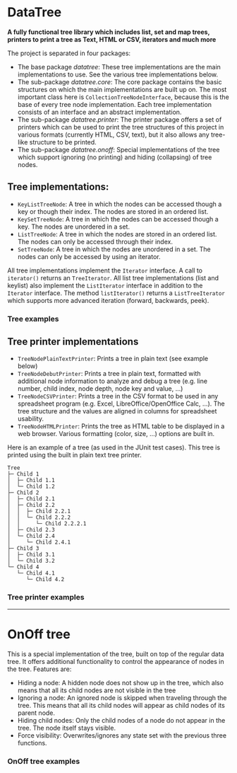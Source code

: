 # DataTree
**A fully functional tree library which includes list, set and map trees, printers to print a tree as Text, HTML or CSV, iterators and much more**


The project is separated in four packages:
- The base package *datatree*: These tree implementations are the main implementations to use. See the various tree implementations below.
- The sub-package *datatree.core*: The core package contains the basic structures on which the main implementations are built up on. The most important class here is `CollectionTreeNodeInterface`, because this is the base of every tree node implementation. Each tree implementation consists of an interface and an abstract implementation.
- The sub-package *datatree.printer*: The printer package offers a set of printers which can be used to print the tree structures of this project in various formats (currently HTML, CSV, text), but it also allows any tree-like structure to be printed.
- The sub-package *datatree.onoff*: Special implementations of the tree which support ignoring (no printing) and hiding (collapsing) of tree nodes.


## Tree implementations:
- `KeyListTreeNode`: A tree in which the nodes can be accessed though a key or though their index. The nodes are stored in an ordered list.
- `KeySetTreeNode`: A tree in which the nodes can be accessed though a key. The nodes are unordered in a set.
- `ListTreeNode`: A tree in which the nodes are stored in an ordered list. The nodes can only be accessed through their index.
- `SetTreeNode`: A tree in which the nodes are unordered in a set. The nodes can only be accessed by using an iterator.

All tree implementations implement the `Iterator` interface. A call to `iterator()` returns an `TreeIterator`. All list tree implementations (list and keylist) also implement the `ListIterator` interface in addition to the `Iterator` interface. The method `listIterator()` returns a `ListTreeIterator` which supports more advanced iteration (forward, backwards, peek).

### Tree examples




## Tree printer implementations
- `TreeNodePlainTextPrinter`: Prints a tree in plain text (see example below)
- `TreeNodeDebutPrinter`: Prints a tree in plain text, formatted with additional node information to analyze and debug a tree (e.g. line number, child index, node depth, node key and value, ...)
- `TreeNodeCSVPrinter`: Prints a tree in the CSV format to be used in any spreadsheet program (e.g. Excel, LibreOffice/OpenOffice Calc, ...). The tree structure and the values are aligned in columns for spreadsheet usability.
- `TreeNodeHTMLPrinter`: Prints the tree as HTML table to be displayed in a web browser. Various formatting (color, size, ...) options are built in.


Here is an example of a tree (as used in the JUnit test cases). This tree is printed using the built in plain text tree printer.

```
Tree
├─ Child 1
│  ├─ Child 1.1
│  └─ Child 1.2
├─ Child 2
│  ├─ Child 2.1
│  ├─ Child 2.2
│  │  ├─ Child 2.2.1
│  │  └─ Child 2.2.2
│  │     └─ Child 2.2.2.1
│  ├─ Child 2.3
│  └─ Child 2.4
│     └─ Child 2.4.1
├─ Child 3
│  ├─ Child 3.1
│  └─ Child 3.2
└─ Child 4
   └─ Child 4.1
      └─ Child 4.2
```


### Tree printer examples



----



# OnOff tree

This is a special implementation of the tree, built on top of the regular data tree. It offers additional functionality to control the appearance of nodes in the tree. Features are:

- Hiding a node: A hidden node does not show up in the tree, which also means that all its child nodes are not visible in the tree
- Ignoring a node: An ignored node is skipped when traveling through the tree. This means that all its child nodes will appear as child nodes of its parent node.
- Hiding child nodes: Only the child nodes of a node do not appear in the tree. The node itself stays visible.
- Force visibility: Overwrites/ignores any state set with the previous three functions.


### OnOff tree examples


